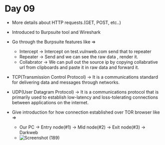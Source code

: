 # Day 09

+ More details about HTTP requests.(GET, POST, etc..)
+ Introduced to Burpsuite tool and Wireshark
+ Go through the Burpsuite features like =>
  + Intercept -> Intercept on test.vulnweb.com send that to repeater 
  + Repeater -> Send and we can see the raw data , render it.
  + Collabrator -> We can pull out the source ip by copying collabrative url from clipboards and paste it in raw data and forward it.
 
+ TCP(Transmission Control Protocol) -> It is a communications standard for delivering data and messages through networks.
+ UDP(User Datagram Protocol) -> It is a communications protocol that is primarily used to establish low-latency and loss-tolerating connections between applications on the internet.
+ Give introduction for how connection established over TOR browser like =>
  + Our PC -> Entry node(#1) -> Mid node(#2) -> Exit node(#3) -> Darkweb
  + ![Screenshot (189)](https://github.com/AbayKris/TM-Cybersecurity-note/assets/141704557/c9b80363-2e03-4eab-931c-a62f46aa4fde)
